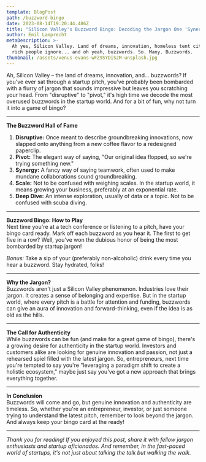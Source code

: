 ```yaml
---
template: BlogPost
path: /buzzword-bingo
date: 2023-08-14T19:20:44.486Z
title: "Silicon Valley's Buzzword Bingo: Decoding the Jargon One 'Synergy' at a Time"
author: Emil Lamprecht
metaDescription: >-
  Ah yes, Silicon Valley. Land of dreams, innovation, homeless tent cities which
  rich people ignore... and oh yeah, buzzwords. So. Many. Buzzwords.
thumbnail: /assets/venus-evans-wFZ9SYDiS2M-unsplash.jpg
---
```


Ah, Silicon Valley – the land of dreams, innovation, and... buzzwords? If you've ever sat through a startup pitch, you've probably been bombarded with a flurry of jargon that sounds impressive but leaves you scratching your head. From "disruptive" to "pivot," it's high time we decode the most overused buzzwords in the startup world. And for a bit of fun, why not turn it into a game of bingo?

---

**The Buzzword Hall of Fame**

1. **Disruptive:** Once meant to describe groundbreaking innovations, now slapped onto anything from a new coffee flavor to a redesigned paperclip.
2. **Pivot:** The elegant way of saying, "Our original idea flopped, so we're trying something new."
3. **Synergy:** A fancy way of saying teamwork, often used to make mundane collaborations sound groundbreaking.
4. **Scale:** Not to be confused with weighing scales. In the startup world, it means growing your business, preferably at an exponential rate.
5. **Deep Dive:** An intense exploration, usually of data or a topic. Not to be confused with scuba diving.

---

**Buzzword Bingo: How to Play**\
Next time you're at a tech conference or listening to a pitch, have your bingo card ready. Mark off each buzzword as you hear it. The first to get five in a row? Well, you've won the dubious honor of being the most bombarded by startup jargon!

_Bonus:_ Take a sip of your (preferably non-alcoholic) drink every time you hear a buzzword. Stay hydrated, folks!

---

**Why the Jargon?**\
Buzzwords aren't just a Silicon Valley phenomenon. Industries love their jargon. It creates a sense of belonging and expertise. But in the startup world, where every pitch is a battle for attention and funding, buzzwords can give an aura of innovation and forward-thinking, even if the idea is as old as the hills.

---

**The Call for Authenticity**\
While buzzwords can be fun (and make for a great game of bingo), there's a growing desire for authenticity in the startup world. Investors and customers alike are looking for genuine innovation and passion, not just a rehearsed spiel filled with the latest jargon. So, entrepreneurs, next time you're tempted to say you're "leveraging a paradigm shift to create a holistic ecosystem," maybe just say you've got a new approach that brings everything together.

---

**In Conclusion**\
Buzzwords will come and go, but genuine innovation and authenticity are timeless. So, whether you're an entrepreneur, investor, or just someone trying to understand the latest pitch, remember to look beyond the jargon. And always keep your bingo card at the ready!

---

_Thank you for reading! If you enjoyed this post, share it with fellow jargon enthusiasts and startup aficionados. And remember, in the fast-paced world of startups, it's not just about talking the talk but walking the walk._
